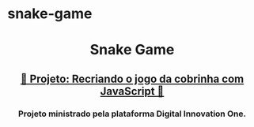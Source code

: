 # snake-game
<h1 align="center">Snake Game</h1>

<h2 align="center">
    <a href="https://web.digitalinnovation.one/project/recriando-o-jogo-da-cobrinha-com-javascript/learning/bfcd37b9-4ccf-40fb-b0ea-c2d865414a19?back=/track/html-web-developer"> 🐍 Projeto: Recriando o jogo da cobrinha com JavaScript  🐍</a>
</h2>

<h3 align="center">Projeto ministrado pela plataforma Digital Innovation One.</h3>
